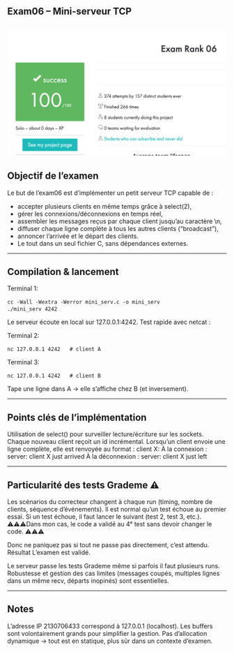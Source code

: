 ## Exam06 – Mini-serveur TCP

![Exam06 Aperçu](./exam-06.png)
---

## Objectif de l’examen

Le but de l’exam06 est d’implémenter un petit serveur TCP capable de :
- accepter plusieurs clients en même temps grâce à select(2),
- gérer les connexions/déconnexions en temps réel,
- assembler les messages reçus par chaque client jusqu’au caractère \n,
- diffuser chaque ligne complète à tous les autres clients (“broadcast”),
- annoncer l’arrivée et le départ des clients.
- Le tout dans un seul fichier C, sans dépendances externes.

---
## Compilation & lancement

Terminal 1:
```
cc -Wall -Wextra -Werror mini_serv.c -o mini_serv
./mini_serv 4242
```
Le serveur écoute en local sur 127.0.0.1:4242.
Test rapide avec netcat :

Terminal 2:
```
nc 127.0.0.1 4242   # client A
```
Terminal 3:
```
nc 127.0.0.1 4242   # client B
```
Tape une ligne dans A → elle s’affiche chez B (et inversement).

---
## Points clés de l’implémentation
Utilisation de select() pour surveiller lecture/écriture sur les sockets.
Chaque nouveau client reçoit un id incrémental.
Lorsqu’un client envoie une ligne complète, elle est renvoyée au format :
client X: <message>
À la connexion :
server: client X just arrived
À la déconnexion :
server: client X just left

---
## Particularité des tests Grademe ⚠️
Les scénarios du correcteur changent à chaque run (timing, nombre de clients, séquence d’événements).
Il est normal qu’un test échoue au premier essai.
Si un test échoue, il faut lancer le suivant (test 2, test 3, etc.).
⚠️⚠️⚠️Dans mon cas, le code a validé au 4ᵉ test sans devoir changer le code. ⚠️⚠️⚠️

Donc ne paniquez pas si tout ne passe pas directement, c’est attendu.
Résultat
L’examen est validé.

Le serveur passe les tests Grademe même si parfois il faut plusieurs runs.
Robustesse et gestion des cas limites (messages coupés, multiples lignes dans un même recv, départs inopinés) sont essentielles.

---
## Notes
L’adresse IP 2130706433 correspond à 127.0.0.1 (localhost).
Les buffers sont volontairement grands pour simplifier la gestion.
Pas d’allocation dynamique → tout est en statique, plus sûr dans un contexte d’examen.
